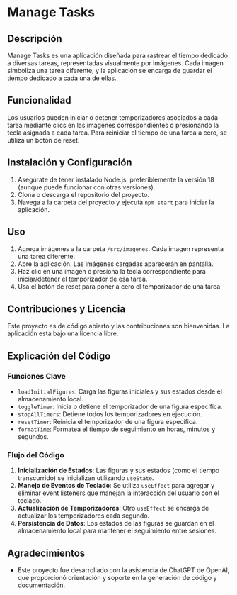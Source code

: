 # Manage Tasks

## Descripción
Manage Tasks es una aplicación diseñada para rastrear el tiempo dedicado a diversas tareas, representadas visualmente por imágenes. Cada imagen simboliza una tarea diferente, y la aplicación se encarga de guardar el tiempo dedicado a cada una de ellas.

## Funcionalidad
Los usuarios pueden iniciar o detener temporizadores asociados a cada tarea mediante clics en las imágenes correspondientes o presionando la tecla asignada a cada tarea. Para reiniciar el tiempo de una tarea a cero, se utiliza un botón de reset.

## Instalación y Configuración
1. Asegúrate de tener instalado Node.js, preferiblemente la versión 18 (aunque puede funcionar con otras versiones).
2. Clona o descarga el repositorio del proyecto.
3. Navega a la carpeta del proyecto y ejecuta `npm start` para iniciar la aplicación.

## Uso
1. Agrega imágenes a la carpeta `/src/imagenes`. Cada imagen representa una tarea diferente.
2. Abre la aplicación. Las imágenes cargadas aparecerán en pantalla.
3. Haz clic en una imagen o presiona la tecla correspondiente para iniciar/detener el temporizador de esa tarea.
4. Usa el botón de reset para poner a cero el temporizador de una tarea.

## Contribuciones y Licencia
Este proyecto es de código abierto y las contribuciones son bienvenidas. La aplicación está bajo una licencia libre.

## Explicación del Código

### Funciones Clave
- `loadInitialFigures`: Carga las figuras iniciales y sus estados desde el almacenamiento local.
- `toggleTimer`: Inicia o detiene el temporizador de una figura específica.
- `stopAllTimers`: Detiene todos los temporizadores en ejecución.
- `resetTimer`: Reinicia el temporizador de una figura específica.
- `formatTime`: Formatea el tiempo de seguimiento en horas, minutos y segundos.

### Flujo del Código
1. **Inicialización de Estados**: Las figuras y sus estados (como el tiempo transcurrido) se inicializan utilizando `useState`.
2. **Manejo de Eventos de Teclado**: Se utiliza `useEffect` para agregar y eliminar event listeners que manejan la interacción del usuario con el teclado.
3. **Actualización de Temporizadores**: Otro `useEffect` se encarga de actualizar los temporizadores cada segundo.
4. **Persistencia de Datos**: Los estados de las figuras se guardan en el almacenamiento local para mantener el seguimiento entre sesiones.

## Agradecimientos

- Este proyecto fue desarrollado con la asistencia de ChatGPT de OpenAI, que proporcionó orientación y soporte en la generación de código y documentación.
